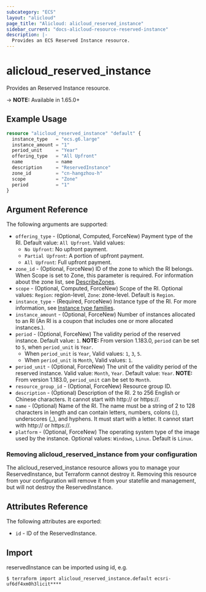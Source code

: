 ```yaml
---
subcategory: "ECS"
layout: "alicloud"
page_title: "Alicloud: alicloud_reserved_instance"
sidebar_current: "docs-alicloud-resource-reserved-instance"
description: |-
  Provides an ECS Reserved Instance resource.
---
```


# alicloud\_reserved\_instance

Provides an Reserved Instance resource.

-> **NOTE:** Available in 1.65.0+

## Example Usage

```terraform
resource "alicloud_reserved_instance" "default" {
  instance_type   = "ecs.g6.large"
  instance_amount = "1"
  period_unit     = "Year"
  offering_type   = "All Upfront"
  name            = name
  description     = "ReservedInstance"
  zone_id         = "cn-hangzhou-h"
  scope           = "Zone"
  period          = "1"
}
```

## Argument Reference

The following arguments are supported:

* `offering_type` - (Optional, Computed, ForceNew) Payment type of the RI. Default value: `All Upfront`. Valid values:
  - `No Upfront`: No upfront payment.
  - `Partial Upfront`: A portion of upfront payment.
  - `All Upfront`: Full upfront payment.
* `zone_id` - (Optional, ForceNew) ID of the zone to which the RI belongs. When Scope is set to Zone, this parameter is required. For information about the zone list, see [DescribeZones](https://www.alibabacloud.com/help/doc-detail/25610.html).
* `scope` - (Optional, Computed, ForceNew) Scope of the RI. Optional values: `Region`: region-level, `Zone`: zone-level. Default is `Region`.
* `instance_type` - (Required, ForceNew) Instance type of the RI. For more information, see [Instance type families](https://www.alibabacloud.com/help/doc-detail/25378.html).
* `instance_amount` - (Optional, ForceNew) Number of instances allocated to an RI (An RI is a coupon that includes one or more allocated instances.).
* `period` - (Optional, ForceNew) The validity period of the reserved instance. Default value: `1`. **NOTE:** From version 1.183.0, `period` can be set to `5`, when `period_unit` is `Year`.
  - When `period_unit` is `Year`, Valid values: `1`, `3`, `5`.
  - When `period_unit` is `Month`, Valid values: `1`.
* `period_unit` - (Optional, ForceNew) The unit of the validity period of the reserved instance. Valid value: `Month`, `Year`. Default value: `Year`. **NOTE:** From version 1.183.0, `period_unit` can be set to `Month`.
* `resource_group_id` - (Optional, ForceNew) Resource group ID.
* `description` - (Optional) Description of the RI. 2 to 256 English or Chinese characters. It cannot start with http:// or https://.
* `name` - (Optional) Name of the RI. The name must be a string of 2 to 128 characters in length and can contain letters, numbers, colons (:), underscores (_), and hyphens. It must start with a letter. It cannot start with http:// or https://.
* `platform` - (Optional, ForceNew) The operating system type of the image used by the instance. Optional values: `Windows`, `Linux`. Default is `Linux`.

### Removing alicloud_reserved_instance from your configuration
 
The alicloud_reserved_instance resource allows you to manage your ReservedInstance, but Terraform cannot destroy it. Removing this resource from your configuration will remove it from your statefile and management, but will not destroy the ReservedInstance.
 

## Attributes Reference

The following attributes are exported:

* `id` -  ID of the ReservedInstance.

## Import

reservedInstance can be imported using id, e.g.

```shell
$ terraform import alicloud_reserved_instance.default ecsri-uf6df4xm0h3licit****
```

